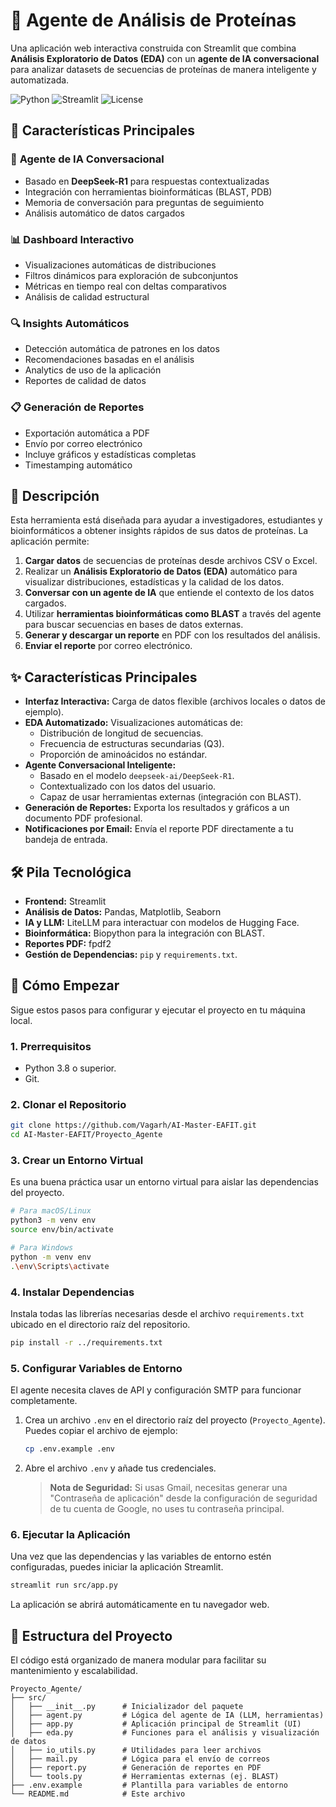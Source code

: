 # 🔬 Agente de Análisis de Proteínas

Una aplicación web interactiva construida con Streamlit que combina **Análisis Exploratorio de Datos (EDA)** con un **agente de IA conversacional** para analizar datasets de secuencias de proteínas de manera inteligente y automatizada.

![Python](https://img.shields.io/badge/Python-3.8+-blue.svg)
![Streamlit](https://img.shields.io/badge/Streamlit-1.28+-red.svg)
![License](https://img.shields.io/badge/License-MIT-green.svg)

## 🎯 Características Principales

### 🤖 **Agente de IA Conversacional**
- Basado en **DeepSeek-R1** para respuestas contextualizadas
- Integración con herramientas bioinformáticas (BLAST, PDB)
- Memoria de conversación para preguntas de seguimiento
- Análisis automático de datos cargados

### 📊 **Dashboard Interactivo**
- Visualizaciones automáticas de distribuciones
- Filtros dinámicos para exploración de subconjuntos
- Métricas en tiempo real con deltas comparativos
- Análisis de calidad estructural

### 🔍 **Insights Automáticos**
- Detección automática de patrones en los datos
- Recomendaciones basadas en el análisis
- Analytics de uso de la aplicación
- Reportes de calidad de datos

### 📋 **Generación de Reportes**
- Exportación automática a PDF
- Envío por correo electrónico
- Incluye gráficos y estadísticas completas
- Timestamping automático

## 📜 Descripción

Esta herramienta está diseñada para ayudar a investigadores, estudiantes y bioinformáticos a obtener insights rápidos de sus datos de proteínas. La aplicación permite:

1.  **Cargar datos** de secuencias de proteínas desde archivos CSV o Excel.
2.  Realizar un **Análisis Exploratorio de Datos (EDA)** automático para visualizar distribuciones, estadísticas y la calidad de los datos.
3.  **Conversar con un agente de IA** que entiende el contexto de los datos cargados.
4.  Utilizar **herramientas bioinformáticas como BLAST** a través del agente para buscar secuencias en bases de datos externas.
5.  **Generar y descargar un reporte** en PDF con los resultados del análisis.
6.  **Enviar el reporte** por correo electrónico.

## ✨ Características Principales

-   **Interfaz Interactiva:** Carga de datos flexible (archivos locales o datos de ejemplo).
-   **EDA Automatizado:** Visualizaciones automáticas de:
    -   Distribución de longitud de secuencias.
    -   Frecuencia de estructuras secundarias (Q3).
    -   Proporción de aminoácidos no estándar.
-   **Agente Conversacional Inteligente:**
    -   Basado en el modelo `deepseek-ai/DeepSeek-R1`.
    -   Contextualizado con los datos del usuario.
    -   Capaz de usar herramientas externas (integración con BLAST).
-   **Generación de Reportes:** Exporta los resultados y gráficos a un documento PDF profesional.
-   **Notificaciones por Email:** Envía el reporte PDF directamente a tu bandeja de entrada.

## 🛠️ Pila Tecnológica

-   **Frontend:** Streamlit
-   **Análisis de Datos:** Pandas, Matplotlib, Seaborn
-   **IA y LLM:** LiteLLM para interactuar con modelos de Hugging Face.
-   **Bioinformática:** Biopython para la integración con BLAST.
-   **Reportes PDF:** fpdf2
-   **Gestión de Dependencias:** `pip` y `requirements.txt`.

## 🚀 Cómo Empezar

Sigue estos pasos para configurar y ejecutar el proyecto en tu máquina local.

### 1. Prerrequisitos

-   Python 3.8 o superior.
-   Git.

### 2. Clonar el Repositorio

```bash
git clone https://github.com/Vagarh/AI-Master-EAFIT.git
cd AI-Master-EAFIT/Proyecto_Agente
```

### 3. Crear un Entorno Virtual

Es una buena práctica usar un entorno virtual para aislar las dependencias del proyecto.

```bash
# Para macOS/Linux
python3 -m venv env
source env/bin/activate

# Para Windows
python -m venv env
.\env\Scripts\activate
```

### 4. Instalar Dependencias

Instala todas las librerías necesarias desde el archivo `requirements.txt` ubicado en el directorio raíz del repositorio.

```bash
pip install -r ../requirements.txt
```

### 5. Configurar Variables de Entorno

El agente necesita claves de API y configuración SMTP para funcionar completamente.

1.  Crea un archivo `.env` en el directorio raíz del proyecto (`Proyecto_Agente`). Puedes copiar el archivo de ejemplo:

    ```bash
    cp .env.example .env
    ```

2.  Abre el archivo `.env` y añade tus credenciales.

    > **Nota de Seguridad:** Si usas Gmail, necesitas generar una "Contraseña de aplicación" desde la configuración de seguridad de tu cuenta de Google, no uses tu contraseña principal.

### 6. Ejecutar la Aplicación

Una vez que las dependencias y las variables de entorno estén configuradas, puedes iniciar la aplicación Streamlit.

```bash
streamlit run src/app.py
```

La aplicación se abrirá automáticamente en tu navegador web.

## 📂 Estructura del Proyecto

El código está organizado de manera modular para facilitar su mantenimiento y escalabilidad.

```
Proyecto_Agente/
├── src/
│   ├── __init__.py      # Inicializador del paquete
│   ├── agent.py         # Lógica del agente de IA (LLM, herramientas)
│   ├── app.py           # Aplicación principal de Streamlit (UI)
│   ├── eda.py           # Funciones para el análisis y visualización de datos
│   ├── io_utils.py      # Utilidades para leer archivos
│   ├── mail.py          # Lógica para el envío de correos
│   ├── report.py        # Generación de reportes en PDF
│   └── tools.py         # Herramientas externas (ej. BLAST)
├── .env.example         # Plantilla para variables de entorno
└── README.md            # Este archivo
```
